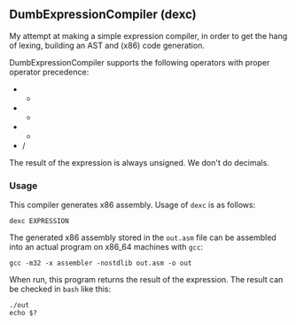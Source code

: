 ## DumbExpressionCompiler (dexc)
My attempt at making a simple expression compiler, in order to get the hang of
lexing, building an AST and (x86) code generation.

DumbExpressionCompiler supports the following operators with proper operator
precedence:
* +
* -
* *
* /

The result of the expression is always unsigned. We don't do decimals.

### Usage
This compiler generates x86 assembly. Usage of `dexc` is as follows:
```
dexc EXPRESSION
``` 

The generated x86 assembly stored in the `out.asm` file can be assembled into
an actual program on x86_64 machines with `gcc`:
```
gcc -m32 -x assembler -nostdlib out.asm -o out
```

When run, this program returns the result of the expression. The result can be
checked in `bash` like this:
```
./out
echo $?
```

